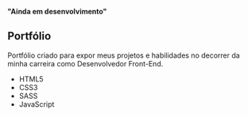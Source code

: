 **"Ainda em desenvolvimento"**

## Portfólio

Portfólio criado para expor meus projetos e habilidades no decorrer da minha carreira como Desenvolvedor Front-End.

- HTML5
- CSS3
- SASS
- JavaScript


